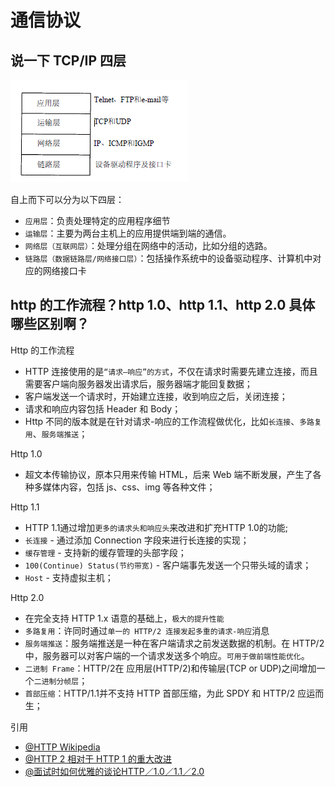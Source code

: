 # 通信协议
## 说一下 TCP/IP 四层

![TCP/IP 四层模型](./tcp-ip-4-layer.png)

自上而下可以分为以下四层：

* `应用层`：负责处理特定的应用程序细节
* `运输层`：主要为两台主机上的应用提供端到端的通信。
* `网络层（互联网层）`：处理分组在网络中的活动，比如分组的选路。
* `链路层（数据链路层/网络接口层）`：包括操作系统中的设备驱动程序、计算机中对应的网络接口卡

## http 的工作流程？http 1.0、http 1.1、http 2.0 具体哪些区别啊？

Http 的工作流程
* HTTP 连接使用的是`“请求—响应”的方式`，不仅在请求时需要先建立连接，而且需要客户端向服务器发出请求后，服务器端才能回复数据；
* 客户端发送一个请求时，开始建立连接，收到响应之后，关闭连接；
* 请求和响应内容包括 Header 和 Body；
* Http 不同的版本就是在针对请求-响应的工作流程做优化，比如`长连接`、`多路复用`、`服务端推送`；

Http 1.0 
* 超文本传输协议，原本只用来传输 HTML，后来 Web 端不断发展，产生了各种多媒体内容，包括 js、css、img 等各种文件；

Http 1.1
* HTTP 1.1通过增加`更多的请求头和响应头`来改进和扩充HTTP 1.0的功能;
* `长连接` - 通过添加 Connection 字段来进行长连接的实现；
* `缓存管理` - 支持新的缓存管理的头部字段；
* `100(Continue) Status(节约带宽)` - 客户端事先发送一个只带头域的请求；
* `Host` - 支持虚拟主机；

Http 2.0
* 在完全支持 HTTP 1.x 语意的基础上，`极大的提升性能`
* `多路复用`：许同时通过`单一的 HTTP/2 连接发起多重的请求-响应`消息
* `服务端推送`：服务端推送是一种在客户端请求之前发送数据的机制。在 HTTP/2 中，服务器可以对客户端的一个请求发送多个响应。`可用于做前端性能优化`。
* `二进制 Frame`：HTTP/2在 应用层(HTTP/2)和传输层(TCP or UDP)之间增加一个`二进制分帧层`；
* `首部压缩`：HTTP/1.1并不支持 HTTP 首部压缩，为此 SPDY 和 HTTP/2 应运而生；


引用
* [@HTTP Wikipedia](https://en.wikipedia.org/wiki/Hypertext_Transfer_Protocol)
* [@HTTP 2 相对于 HTTP 1 的重大改进](https://www.zhihu.com/question/34074946)
* [@面试时如何优雅的谈论HTTP／1.0／1.1／2.0](https://www.jianshu.com/p/52d86558ca57)

